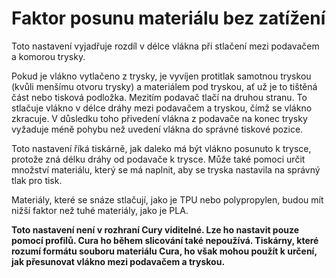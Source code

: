 Faktor posunu materiálu bez zatížení
====
Toto nastavení vyjadřuje rozdíl v délce vlákna při stlačení mezi podavačem a komorou trysky.

Pokud je vlákno vytlačeno z trysky, je vyvíjen protitlak samotnou tryskou (kvůli menšímu otvoru trysky) a materiálem pod tryskou, ať už je to tištěná část nebo tisková podložka. Mezitím podavač tlačí na druhou stranu. To stlačuje vlákno v délce dráhy mezi podavačem a tryskou, čímž se vlákno zkracuje. V důsledku toho přivedení vlákna z podavače na konec trysky vyžaduje méně pohybu než uvedení vlákna do správné tiskové pozice.

Toto nastavení říká tiskárně, jak daleko má být vlákno posunuto k trysce, protože zná délku dráhy od podavače k trysce. Může také pomoci určit množství materiálu, který se má naplnit, aby se tryska nastavila na správný tlak pro tisk.

Materiály, které se snáze stlačují, jako je TPU nebo polypropylen, budou mít nižší faktor než tuhé materiály, jako je PLA.

**Toto nastavení není v rozhraní Cury viditelné. Lze ho nastavit pouze pomocí profilů. Cura ho během slicování také nepoužívá. Tiskárny, které rozumí formátu souboru materiálu Cura, ho však mohou použít k určení, jak přesunovat vlákno mezi podavačem a tryskou.**